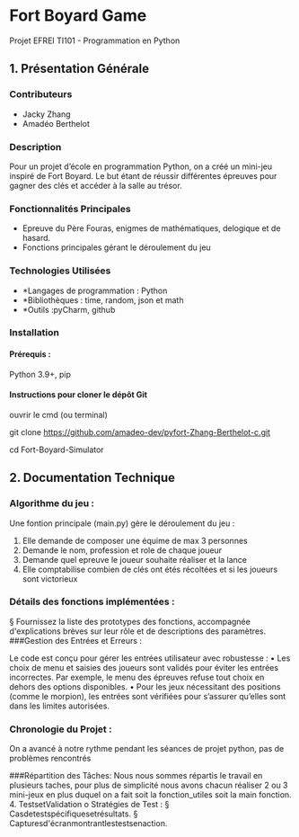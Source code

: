 # Fort Boyard Game
Projet EFREI TI101 - Programmation en Python

## 1. Présentation Générale

### Contributeurs
- Jacky Zhang
- Amadéo Berthelot

### Description
Pour un projet d’école en programmation Python, on a créé un mini-jeu inspiré de Fort Boyard. Le but étant de réussir différentes épreuves pour gagner des clés et accéder à la salle au trésor.

### Fonctionnalités Principales
- Epreuve du Père Fouras, enigmes de mathématiques, delogique et de hasard.
- Fonctions principales gérant le déroulement du jeu


### Technologies Utilisées
- *Langages de programmation : Python 
- *Bibliothèques : time, random, json et math
- *Outils :pyCharm, github

### Installation

#### Prérequis :
Python 3.9+, pip 

#### Instructions pour cloner le dépôt Git
ouvrir le cmd (ou terminal)

git clone https://github.com/amadeo-dev/pyfort-Zhang-Berthelot-c.git  

cd Fort-Boyard-Simulator

## 2. Documentation Technique
### Algorithme du jeu :
Une fontion principale (main.py) gère le déroulement du jeu :
1. Elle demande de composer une équime de max 3 personnes
2. Demande le nom, profession et role de chaque joueur
3. Demande quel epreuve le joueur souhaite réaliser et la lance
4. Elle comptabilise combien de clés ont étés récoltées et si les joueurs sont victorieux
   
### Détails des fonctions implémentées :

§ Fournissez la liste des prototypes des fonctions, accompagnée
d'explications brèves sur leur rôle et de descriptions des paramètres.
###Gestion des Entrées et Erreurs :

Le code est conçu pour gérer les entrées utilisateur avec robustesse :
	•	Les choix de menu et saisies des joueurs sont validés pour éviter les entrées incorrectes. Par exemple, le menu des épreuves refuse tout choix en dehors des options disponibles.
	•	Pour les jeux nécessitant des positions (comme le morpion), les entrées sont vérifiées pour s’assurer qu’elles sont dans les limites autorisées.

### Chronologie du Projet :
On a avancé à notre rythme pendant les séances de projet python, pas de problèmes rencontrés

###Répartition des Tâches:
 Nous nous sommes répartis le travail en plusieurs taches, pour plus de simplicité nous avons chacun réaliser 2 ou 3 mini-jeux en plus duquel on a fait soit la fonction_utiles soit la main fonction.
4. TestsetValidation
o Stratégies de Test :
§ Casdetestspécifiquesetrésultats.
§ Capturesd'écranmontrantlestestsenaction.
